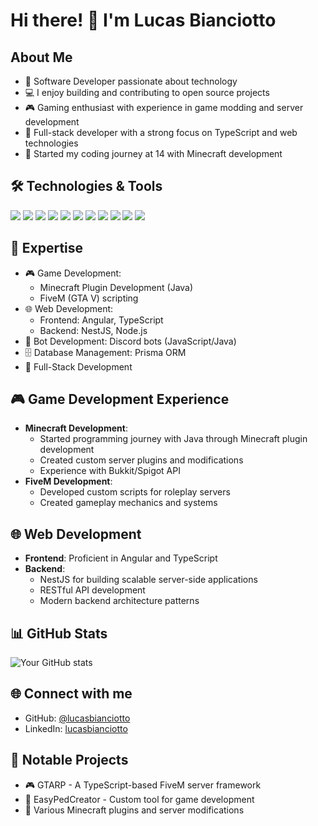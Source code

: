 # Hi there! 👋 I'm Lucas Bianciotto

## About Me
- 🌱 Software Developer passionate about technology
- 💻 I enjoy building and contributing to open source projects
- 🎮 Gaming enthusiast with experience in game modding and server development
- 🚀 Full-stack developer with a strong focus on TypeScript and web technologies
- 🎯 Started my coding journey at 14 with Minecraft development

## 🛠️ Technologies & Tools
![](https://img.shields.io/badge/Code-TypeScript-informational?style=flat&logo=typescript&logoColor=white&color=2bbc8a)
![](https://img.shields.io/badge/Code-JavaScript-informational?style=flat&logo=javascript&logoColor=white&color=2bbc8a)
![](https://img.shields.io/badge/Code-Java-informational?style=flat&logo=java&logoColor=white&color=2bbc8a)
![](https://img.shields.io/badge/Code-Lua-informational?style=flat&logo=lua&logoColor=white&color=2bbc8a)
![](https://img.shields.io/badge/Framework-Angular-informational?style=flat&logo=angular&logoColor=white&color=2bbc8a)
![](https://img.shields.io/badge/Framework-NestJS-informational?style=flat&logo=nestjs&logoColor=white&color=2bbc8a)
![](https://img.shields.io/badge/Tools-Git-informational?style=flat&logo=git&logoColor=white&color=2bbc8a)
![](https://img.shields.io/badge/Tools-GitHub-informational?style=flat&logo=github&logoColor=white&color=2bbc8a)
![](https://img.shields.io/badge/Database-Prisma-informational?style=flat&logo=prisma&logoColor=white&color=2bbc8a)
![](https://img.shields.io/badge/Game-Minecraft-informational?style=flat&logo=minecraft&logoColor=white&color=2bbc8a)
![](https://img.shields.io/badge/Game-FiveM-informational?style=flat&logo=gtav&logoColor=white&color=2bbc8a)

## 💼 Expertise
- 🎮 Game Development:
  - Minecraft Plugin Development (Java)
  - FiveM (GTA V) scripting
- 🌐 Web Development: 
  - Frontend: Angular, TypeScript
  - Backend: NestJS, Node.js
- 🤖 Bot Development: Discord bots (JavaScript/Java)
- 🗄️ Database Management: Prisma ORM
- 📱 Full-Stack Development

## 🎮 Game Development Experience
- **Minecraft Development**:
  - Started programming journey with Java through Minecraft plugin development
  - Created custom server plugins and modifications
  - Experience with Bukkit/Spigot API
- **FiveM Development**:
  - Developed custom scripts for roleplay servers
  - Created gameplay mechanics and systems

## 🌐 Web Development
- **Frontend**: Proficient in Angular and TypeScript
- **Backend**: 
  - NestJS for building scalable server-side applications
  - RESTful API development
  - Modern backend architecture patterns

## 📊 GitHub Stats
![Your GitHub stats](https://github-readme-stats.vercel.app/api?username=lucasbianciotto&show_icons=true&theme=radical)

## 🌐 Connect with me
- GitHub: [@lucasbianciotto](https://github.com/lucasbianciotto)
- LinkedIn: [lucasbianciotto](https://www.linkedin.com/in/lucasbianciotto/)

## 🎯 Notable Projects
- 🎮 GTARP - A TypeScript-based FiveM server framework
- 🤖 EasyPedCreator - Custom tool for game development
- 🔧 Various Minecraft plugins and server modifications

<!--
Last Updated: 2025-03-12
-->

